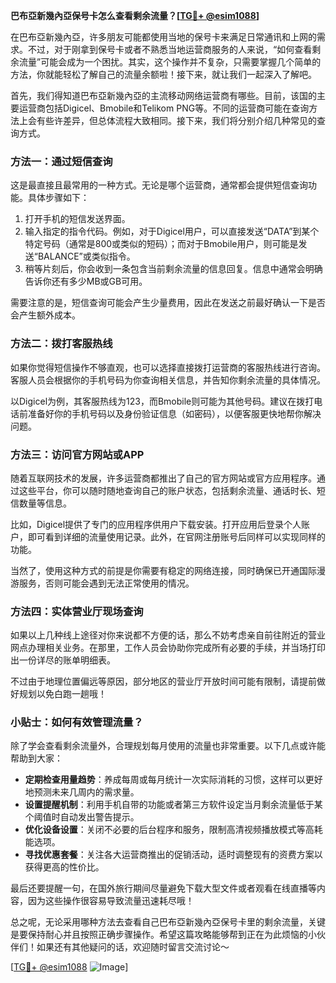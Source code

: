 **巴布亞新幾內亞保号卡怎么查看剩余流量？[[TG💪+ @esim1088](https://t.me/s/esim1088)]**

在巴布亞新幾內亞，许多朋友可能都使用当地的保号卡来满足日常通讯和上网的需求。不过，对于刚拿到保号卡或者不熟悉当地运营商服务的人来说，“如何查看剩余流量”可能会成为一个困扰。其实，这个操作并不复杂，只需要掌握几个简单的方法，你就能轻松了解自己的流量余额啦！接下来，就让我们一起深入了解吧。

首先，我们得知道巴布亞新幾內亞的主流移动网络运营商有哪些。目前，该国的主要运营商包括Digicel、Bmobile和Telikom PNG等。不同的运营商可能在查询方法上会有些许差异，但总体流程大致相同。接下来，我们将分别介绍几种常见的查询方式。

### 方法一：通过短信查询

这是最直接且最常用的一种方式。无论是哪个运营商，通常都会提供短信查询功能。具体步骤如下：

1. 打开手机的短信发送界面。
2. 输入指定的指令代码。例如，对于Digicel用户，可以直接发送“DATA”到某个特定号码（通常是800或类似的短码）；而对于Bmobile用户，则可能是发送“BALANCE”或类似指令。
3. 稍等片刻后，你会收到一条包含当前剩余流量的信息回复。信息中通常会明确告诉你还有多少MB或GB可用。

需要注意的是，短信查询可能会产生少量费用，因此在发送之前最好确认一下是否会产生额外成本。

### 方法二：拨打客服热线

如果你觉得短信操作不够直观，也可以选择直接拨打运营商的客服热线进行咨询。客服人员会根据你的手机号码为你查询相关信息，并告知你剩余流量的具体情况。

以Digicel为例，其客服热线为123，而Bmobile则可能为其他号码。建议在拨打电话前准备好你的手机号码以及身份验证信息（如密码），以便客服更快地帮你解决问题。

### 方法三：访问官方网站或APP

随着互联网技术的发展，许多运营商都推出了自己的官方网站或官方应用程序。通过这些平台，你可以随时随地查询自己的账户状态，包括剩余流量、通话时长、短信数量等信息。

比如，Digicel提供了专门的应用程序供用户下载安装。打开应用后登录个人账户，即可看到详细的流量使用记录。此外，在官网注册账号后同样可以实现同样的功能。

当然了，使用这种方式的前提是你需要有稳定的网络连接，同时确保已开通国际漫游服务，否则可能会遇到无法正常使用的情况。

### 方法四：实体营业厅现场查询

如果以上几种线上途径对你来说都不方便的话，那么不妨考虑亲自前往附近的营业网点办理相关业务。在那里，工作人员会协助你完成所有必要的手续，并当场打印出一份详尽的账单明细表。

不过由于地理位置偏远等原因，部分地区的营业厅开放时间可能有限制，请提前做好规划以免白跑一趟哦！

### 小贴士：如何有效管理流量？

除了学会查看剩余流量外，合理规划每月使用的流量也非常重要。以下几点或许能帮助到大家：

- **定期检查用量趋势**：养成每周或每月统计一次实际消耗的习惯，这样可以更好地预测未来几周内的需求量。
- **设置提醒机制**：利用手机自带的功能或者第三方软件设定当月剩余流量低于某个阈值时自动发出警告提示。
- **优化设备设置**：关闭不必要的后台程序和服务，限制高清视频播放模式等高耗能选项。
- **寻找优惠套餐**：关注各大运营商推出的促销活动，适时调整现有的资费方案以获得更高的性价比。

最后还要提醒一句，在国外旅行期间尽量避免下载大型文件或者观看在线直播等内容，因为这些操作很容易导致流量迅速耗尽哦！

总之呢，无论采用哪种方法去查看自己巴布亞新幾內亞保号卡里的剩余流量，关键是要保持耐心并且按照正确步骤操作。希望这篇攻略能够帮到正在为此烦恼的小伙伴们！如果还有其他疑问的话，欢迎随时留言交流讨论～

[[TG💪+ @esim1088](https://t.me/s/esim1088) ![Image](https://i.postimg.cc/4NQfJmqS/Snipaste-2025-05-13-00-14-12.png)]